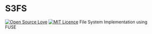 # S3FS
[![Open Source Love](https://badges.frapsoft.com/os/v2/open-source.png?v=103)](https://github.com/ellerbrock/open-source-badges/)
[![MIT Licence](https://img.shields.io/badge/license-MIT-brightgreen.svg)](https://opensource.org/licenses/mit-license.php)
File System Implementation using FUSE
